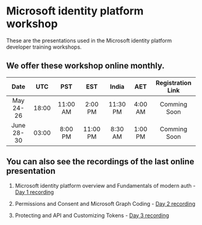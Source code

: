 # Microsoft identity platform workshop

These are the presentations used in the Microsoft identity platform developer training workshops.   

## We offer these workshop online monthly. 

**Date**|**UTC**|**PST**|**EST**|**India**|**AET**|**Registration Link**
:-----:|:-----:|:-----:|:-----:|:-----:|:-----:|:-----:
May 24-26|18:00|11:00 AM|2:00 PM|11:30 PM|4:00 AM|Comming Soon
June 28-30|03:00|8:00 PM|11:00 PM|8:30 AM|1:00 PM|Comming Soon

## You can also see the recordings of the last online presentation

1. Microsoft identity platform overview and Fundamentals of modern auth - [Day 1 recording](https://www.youtube.com/watch?v=q4st6D9jKJ0)

2. Permissions and Consent and Microsoft Graph Coding  - [Day 2 recording](https://www.youtube.com/watch?v=6qG8mDZ__P4) 

3. Protecting and API and Customizing Tokens - [Day 3 recording](https://www.youtube.com/watch?v=QdqNJ0LYDfs)


